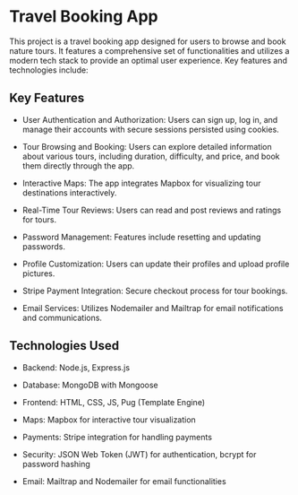
# Travel Booking App

This project is a travel booking app designed for users to browse and book nature tours. It features a comprehensive set of functionalities and utilizes a modern tech stack to provide an optimal user experience. Key features and technologies include:




## Key Features

- User Authentication and Authorization:
    Users can sign up, log in, and manage their accounts with secure sessions persisted using cookies.

- Tour Browsing and Booking:
    Users can explore detailed information about various tours, including duration, difficulty, and price, and book them directly through the app.

- Interactive Maps:
    The app integrates Mapbox for visualizing tour destinations interactively.

- Real-Time Tour Reviews:
    Users can read and post reviews and ratings for tours.

- Password Management:
    Features include resetting and updating passwords.

- Profile Customization:
    Users can update their profiles and upload profile pictures.

- Stripe Payment Integration:
    Secure checkout process for tour bookings.

- Email Services:
    Utilizes Nodemailer and Mailtrap for email notifications and communications.


## Technologies Used
- Backend:
    Node.js, Express.js

- Database:
    MongoDB with Mongoose

- Frontend:
    HTML, CSS, JS, Pug (Template Engine)

- Maps:
    Mapbox for interactive tour visualization

- Payments:
    Stripe integration for handling payments

- Security:
    JSON Web Token (JWT) for authentication, bcrypt for password hashing

- Email:
    Mailtrap and Nodemailer for email functionalities
